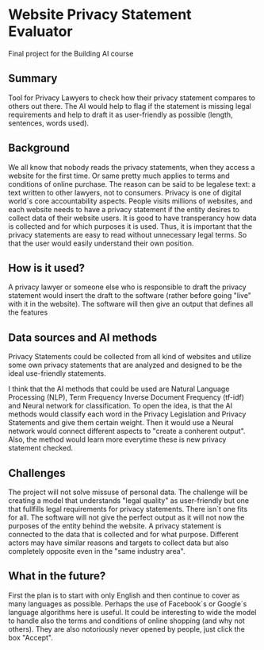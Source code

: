# Website Privacy Statement Evaluator

Final project for the Building AI course

## Summary
Tool for Privacy Lawyers to check how their privacy statement compares to others out there. The AI would help to flag if the statement is missing legal requirements and help to draft it as user-friendly as possible (length, sentences, words used).
## Background

We all know that nobody reads the privacy statements, when they access a website for the first time. Or same pretty much applies to terms and conditions of online purchase.
The reason can be said to be legalese text: a text written to other lawyers, not to consumers. Privacy is one of digital world´s core accountability aspects. People visits millions of websites, and each website needs to have a privacy statement if the entity desires to collect data of their website users.
It is good to have transperancy how data is collected and for which purposes it is used. Thus, it is important that the privacy statements are easy to read without unnecessary legal terms. So that the user would easily understand their own position. 


## How is it used?

A privacy lawyer or someone else who is responsible to draft the privacy statement would insert the draft to the software (rather before going "live" with it in the website). The software will then give an output that defines all the features


## Data sources and AI methods

Privacy Statements could be collected from all kind of websites and utilize some own privacy statements that are analyzed and designed to be the ideal use-friendly statements.

I think that the AI methods that could be used are Natural Language Processing (NLP), Term Frequency Inverse Document Frequency (tf-idf) and Neural network for classification.
To open the idea, is that the AI methods would classify each word in the Privacy Legislation and Privacy Statements and give them certain weight. Then it would use a Neural network would connect different aspects to "create a conherent output". Also, the method would learn more everytime these is new privacy statement checked.


## Challenges

The project will not solve missuse of personal data. 
The challenge will be creating a model that understands "legal quality" as user-friendly but one that fullfills legal requirements for privacy statements. 
There isn´t one fits for all. The software will not give the perfect output as it will not now the purposes of the entity behind the website. A privacy statement is connected to the data that is collected and for what purpose. Different actors may have similar reasons and targets to collect data but also completely opposite even in the "same industry area". 

## What in the future?

First the plan is to start with only English and then continue to cover as many languages as possible. Perhaps the use of Facebook´s or Google´s language algorithms here is useful.
It could be interesting to wide the model to handle also the terms and conditions of online shopping (and why not others). They are also notoriously never opened by people, just click the box "Accept".
